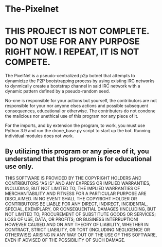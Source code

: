 # The-Pixelnet

# THIS PROJECT IS **NOT** COMPLETE. DO NOT USE FOR ANY PURPOSE RIGHT NOW. I REPEAT, IT IS **NOT** COMPETE.

The PixelNet is a pseudo-centralized p2p botnet that attempts to dynamicize the P2P bootstrapping process by using existing IRC networks to dynmically create a bootstrap channel in said IRC network with a dynamic pattern defined by a pseudo-random seed.

No-one is responsible for your actions but yourself, the contributors are not responsible for your nor anyone elses actions and possible subsequent consequences, educational or otherwise. The contributers do not condone the malicious nor unethical use of this program nor any piece of it. 

For the imports, and by extension the program, to work, you must use Python 3.9 and run the drone_base.py script to start up the bot. Running individual modules does not work.
## By utilizing this program or any piece of it, you understand that this program is for educational use only.

THIS SOFTWARE IS PROVIDED BY THE COPYRIGHT HOLDERS AND CONTRIBUTORS "AS IS"
AND ANY EXPRESS OR IMPLIED WARRANTIES, INCLUDING, BUT NOT LIMITED TO, THE
IMPLIED WARRANTIES OF MERCHANTABILITY AND FITNESS FOR A PARTICULAR PURPOSE ARE
DISCLAIMED. IN NO EVENT SHALL THE COPYRIGHT HOLDER OR CONTRIBUTORS BE LIABLE
FOR ANY DIRECT, INDIRECT, INCIDENTAL, SPECIAL, EXEMPLARY, OR CONSEQUENTIAL
DAMAGES (INCLUDING, BUT NOT LIMITED TO, PROCUREMENT OF SUBSTITUTE GOODS OR
SERVICES; LOSS OF USE, DATA, OR PROFITS; OR BUSINESS INTERRUPTION) HOWEVER
CAUSED AND ON ANY THEORY OF LIABILITY, WHETHER IN CONTRACT, STRICT LIABILITY,
OR TORT (INCLUDING NEGLIGENCE OR OTHERWISE) ARISING IN ANY WAY OUT OF THE USE
OF THIS SOFTWARE, EVEN IF ADVISED OF THE POSSIBILITY OF SUCH DAMAGE.
